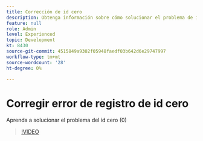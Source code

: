```yaml
---
title: Corrección de id cero
description: Obtenga información sobre cómo solucionar el problema de id cero mediante la consulta de inserción
feature: null
role: Admin
level: Experienced
topic: Development
kt: 8430
source-git-commit: 4515849a9302f05948faedf03b642d6e29747997
workflow-type: tm+mt
source-wordcount: '28'
ht-degree: 0%

---
```



# Corregir error de registro de id cero

Aprenda a solucionar el problema del id cero (0)
>[!VIDEO](https://video.tv.adobe.com/v/335987?quality=12)
